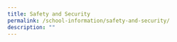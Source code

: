 ```yaml
---
title: Safety and Security
permalink: /school-information/safety-and-security/
description: ""
---
```

